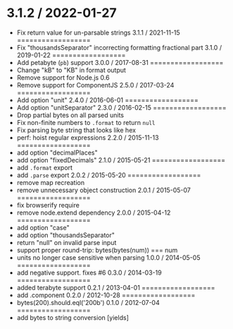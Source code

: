 3.1.2 / 2022-01-27
==================
  * Fix return value for un-parsable strings
3.1.1 / 2021-11-15
==================
  * Fix "thousandsSeparator" incorrecting formatting fractional part
3.1.0 / 2019-01-22
==================
  * Add petabyte (`pb`) support
3.0.0 / 2017-08-31
==================
  * Change "kB" to "KB" in format output
  * Remove support for Node.js 0.6
  * Remove support for ComponentJS
2.5.0 / 2017-03-24
==================
  * Add option "unit"
2.4.0 / 2016-06-01
==================
  * Add option "unitSeparator"
2.3.0 / 2016-02-15
==================
  * Drop partial bytes on all parsed units
  * Fix non-finite numbers to `.format` to return `null`
  * Fix parsing byte string that looks like hex
  * perf: hoist regular expressions
2.2.0 / 2015-11-13
==================
  * add option "decimalPlaces"
  * add option "fixedDecimals"
2.1.0 / 2015-05-21
==================
  * add `.format` export
  * add `.parse` export
2.0.2 / 2015-05-20
==================
  * remove map recreation
  * remove unnecessary object construction
2.0.1 / 2015-05-07
==================
  * fix browserify require
  * remove node.extend dependency
2.0.0 / 2015-04-12
==================
  * add option "case"
  * add option "thousandsSeparator"
  * return "null" on invalid parse input
  * support proper round-trip: bytes(bytes(num)) === num
  * units no longer case sensitive when parsing
1.0.0 / 2014-05-05
==================
 * add negative support. fixes #6
0.3.0 / 2014-03-19
==================
 * added terabyte support
0.2.1 / 2013-04-01
==================
  * add .component
0.2.0 / 2012-10-28
==================
  * bytes(200).should.eql('200b')
0.1.0 / 2012-07-04
==================
  * add bytes to string conversion [yields]
